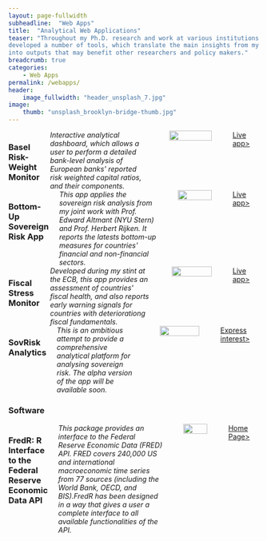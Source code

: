 ```yaml
---
layout: page-fullwidth
subheadline:  "Web Apps"
title:  "Analytical Web Applications"
teaser: "Throughout my Ph.D. research and work at various institutions I
developed a number of tools, which translate the main insights from my research
into outputs that may benefit other researchers and policy makers." 
breadcrumb: true
categories:
    - Web Apps
permalink: /webapps/
header:
    image_fullwidth: "header_unsplash_7.jpg"
image:
    thumb: "unsplash_brooklyn-bridge-thumb.jpg"
---
```


<div class="row">
<div class="large-6 columns">
<h3>  Basel Risk-Weight Monitor  </h3>
<i><medium> Interactive analytical dashboard, which allows a user to perform a
detailed bank-level analysis of European banks' reported risk weighted capital
ratios, and their components.</medium></i>
<p></p>
<img src="https://jcizel.github.io/images/appbasel.jpg" width="100%" alt="">
<p></p>
<!-- <p><a class="button tiny radius" href="/webapps/basel/">More></a> -->
<a class="button tiny alert" href="https://jcizel87.shinyapps.io/RiskWeightMonitor/">Live app></a></p>
</div>

<div class="large-6 columns">
<h3>  Bottom-Up Sovereign Risk App  </h3>
<i><medium> This app applies the sovereign risk analysis from my joint work with
Prof. Edward Altmant (NYU Stern) and Prof. Herbert Rijken. It reports the
latests bottom-up measures for countries' financial and non-financial sectors.</medium></i>
<p></p>
<img src="https://jcizel.github.io/images/appsovscreen1.jpg" width="100%" alt="">
<p></p>
<!-- <p><a class="button tiny radius" href="/webapps/basel/">More></a> -->
<a class="button tiny alert" href="https://jcizel87.shinyapps.io/bottomup-risk-app/">Live app></a></p>
</div>
</div>


<div class="row">
<div class="large-6 columns">
<h3>  Fiscal Stress Monitor  </h3>
<i><medium> Developed during my stint at the ECB, this app provides an
assessment of countries' fiscal health, and also reports early warning signals
for countries with deteriorationg fiscal fundamentals.</medium></i>
<p></p>
<img src="https://jcizel.github.io/images/appfiscal.jpg" width="100%" alt="">
<p></p>
<!-- <p><a class="button tiny radius" href="/webapps/basel/">More></a> -->
<a class="button tiny alert" href="https://jcizel87.shinyapps.io/FiscalStressMonitor/">Live app></a></p>
</div>

<div class="large-6 columns">
<h3>  SovRisk Analytics </h3>
<i><medium> This is an ambitious attempt to provide a comprehensive analytical
platform for analysing sovereign risk. The alpha version of the app will be
available soon.</medium></i>
<p></p>
<img src="https://jcizel.github.io/images/software.jpg" width="100%" alt="">
<p></p>
<!-- <p><a class="button tiny radius" href="/webapps/basel/">More></a> -->
<a class="button tiny success" href="mailto:j.cizel@vu.nl">Express interest></a></p>
</div>
</div>

### Software
<div class="row">
<div class="large-6 columns">
<h3>  FredR: R Interface to the Federal Reserve Economic Data API</h3>
<i><medium> This package provides an interface to the Federal Reserve Economic
Data (FRED) API. FRED covers 240,000 US and international macroeconomic time
series from 77 sources (including the World Bank, OECD, and BIS).FredR has been designed in a way that gives a user a complete interface to all
available functionalities of the API.  </medium></i>
<p></p>
<img src="https://jcizel.github.io/images/fredr.jpg" width="100%" alt="">
<p></p>
<!-- <p><a class="button tiny radius" href="/webapps/basel/">More></a> -->
<a class="button tiny alert" href="http://www.jankocizel.com/FredR/">Home Page></a></p>
</div>
</div>
